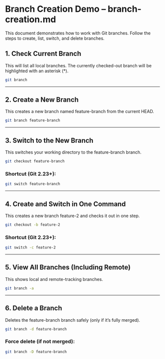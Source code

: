 # Branch Creation Demo – branch-creation.md
This document demonstrates how to work with Git branches. Follow the steps to create, list, switch, and delete branches.

## 1. Check Current Branch
This will list all local branches. The currently checked-out branch will be highlighted with an asterisk (*).
```bash
git branch
```
---
## 2. Create a New Branch
This creates a new branch named feature-branch from the current HEAD.
```bash
git branch feature-branch
```
---
## 3. Switch to the New Branch
This switches your working directory to the feature-branch branch.
```bash
git checkout feature-branch
```
### Shortcut (Git 2.23+):
```bash
git switch feature-branch
```
---
## 4. Create and Switch in One Command
This creates a new branch feature-2 and checks it out in one step.
```bash
git checkout -b feature-2
```
### Shortcut (Git 2.23+):
```bash
git switch -c feature-2
```
---
## 5. View All Branches (Including Remote)
This shows local and remote-tracking branches.
```bash
git branch -a
```
---

## 6. Delete a Branch
Deletes the feature-branch branch safely (only if it’s fully merged).
```bash
git branch -d feature-branch
```
### Force delete (if not merged):
```bash
git branch -D feature-branch
```